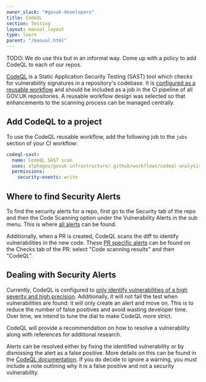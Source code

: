 ```yaml
---
owner_slack: "#govuk-developers"
title: CodeQL
section: Testing
layout: manual_layout
type: learn
parent: "/manual.html"
---
```


TODO: We do use this but in an informal way. Come up with a policy to add CodeQL to each of our repos.

[CodeQL][codeql] is a Static Application Security Testing (SAST) tool which checks for vulnerability signatures in a repository's codebase. It is [configured as a reusable workflow][reusable-codeql] and should be included as a job in the CI pipeline of all GOV.UK repositories. A reusable workflow design was selected so that enhancements to the scanning process can be managed centrally.

[codeql]: https://codeql.github.com/
[reusable-codeql]: https://github.com/alphagov/govuk-infrastructure/pull/936

## Add CodeQL to a project

To use the CodeQL reusable workflow, add the following job to the `jobs` section of your CI workflow:

```yaml
codeql-sast:
  name: CodeQL SAST scan
  uses: alphagov/govuk-infrastructure/.github/workflows/codeql-analysis.yml@main
  permissions:
    security-events: write
```

## Where to find Security Alerts

To find the security alerts for a repo, first go to the Security tab of the repo and then the Code Scanning option under the Vulnerability Alerts in the sub menu. This is where [all alerts][codeql-alerts] can be found.

Additionally, when a PR is created, CodeQL scans the diff to identify vulnerabilities in the new code. These [PR specific alerts][codeql-pr-alerts] can be found on the Checks tab of the PR: select "Code scanning results" and then "CodeQL".

[codeql-alerts]: https://docs.github.com/en/code-security/code-scanning/managing-code-scanning-alerts/managing-code-scanning-alerts-for-your-repository
[codeql-pr-alerts]: https://docs.github.com/en/code-security/code-scanning/managing-code-scanning-alerts/triaging-code-scanning-alerts-in-pull-requests#code-scanning-results-check

## Dealing with Security Alerts

Currently, CodeQL is configured to [only identify vulnerabilities of a high severity and high precision][codeql-config]. Additionally, it will not fail the test when vulnerabilities are found: it will only create an alert and move on. This is to reduce the number of false positives and avoid wasting developer time. Over time, we intend to tune the dial to make CodeQL more strict.

CodeQL will provide a recommendation on how to resolve a vulnerability along with references for additional research.

Alerts can be resolved either by fixing the identified vulnerability or by dismissing the alert as a false positive. More details on this can be found in the [CodeQL documentation][codeql-docs]. If you do decide to ignore a warning, you must include a note outlining why it is a false positive and not a security vulnerability.

[codeql-config]: https://github.com/alphagov/govuk-infrastructure/blob/f9c3b2bddf407d78c04552563a4ba23a89c8af61/.github/workflows/codeql-analysis.yml#L24-L35
[codeql-docs]: https://docs.github.com/en/code-security/code-scanning/managing-code-scanning-alerts/managing-code-scanning-alerts-for-your-repository

